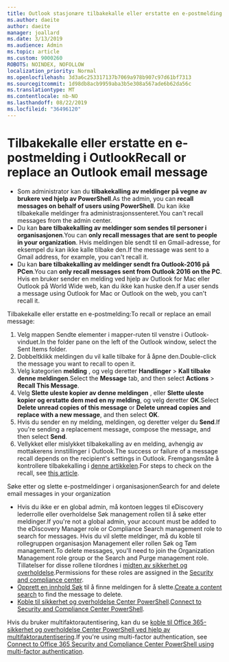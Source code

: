 ```yaml
---
title: Outlook stasjonære tilbakekalle eller erstatte en e-postmelding
ms.author: daeite
author: daeite
manager: joallard
ms.date: 3/13/2019
ms.audience: Admin
ms.topic: article
ms.custom: 9000260
ROBOTS: NOINDEX, NOFOLLOW
localization_priority: Normal
ms.openlocfilehash: 3d3a6c253317137b7069a978b907c97d61bf7313
ms.sourcegitcommit: 1d98db8acb9959aba3b5e308a567ade6b62da56c
ms.translationtype: MT
ms.contentlocale: nb-NO
ms.lasthandoff: 08/22/2019
ms.locfileid: "36496120"
---
```

# <a name="recall-or-replace-an-outlook-email-message"></a><span data-ttu-id="dae20-102">Tilbakekalle eller erstatte en e-postmelding i Outlook</span><span class="sxs-lookup"><span data-stu-id="dae20-102">Recall or replace an Outlook email message</span></span>

- <span data-ttu-id="dae20-103">Som administrator kan du **tilbakekalling av meldinger på vegne av brukere ved hjelp av PowerShell**.</span><span class="sxs-lookup"><span data-stu-id="dae20-103">As the admin, you can **recall messages on behalf of users using PowerShell**.</span></span> <span data-ttu-id="dae20-104">Du kan ikke tilbakekalle meldinger fra administrasjonssenteret.</span><span class="sxs-lookup"><span data-stu-id="dae20-104">You can't recall messages from the admin center.</span></span>
- <span data-ttu-id="dae20-105">Du kan **bare tilbakekalling av meldinger som sendes til personer i organisasjonen**.</span><span class="sxs-lookup"><span data-stu-id="dae20-105">You can **only recall messages that are sent to people in your organization**.</span></span> <span data-ttu-id="dae20-106">Hvis meldingen ble sendt til en Gmail-adresse, for eksempel du kan ikke kalle tilbake den.</span><span class="sxs-lookup"><span data-stu-id="dae20-106">If the message was sent to a Gmail address, for example, you can't recall it.</span></span>
- <span data-ttu-id="dae20-107">Du kan **bare tilbakekalling av meldinger sendt fra Outlook-2016 på PCen**.</span><span class="sxs-lookup"><span data-stu-id="dae20-107">You can **only recall messages sent from Outlook 2016 on the PC**.</span></span> <span data-ttu-id="dae20-108">Hvis en bruker sender en melding ved hjelp av Outlook for Mac eller Outlook på World Wide web, kan du ikke kan huske den.</span><span class="sxs-lookup"><span data-stu-id="dae20-108">If a user sends a message using Outlook for Mac or Outlook on the web, you can't recall it.</span></span>

<span data-ttu-id="dae20-109">Tilbakekalle eller erstatte en e-postmelding:</span><span class="sxs-lookup"><span data-stu-id="dae20-109">To recall or replace an email message:</span></span>

1. <span data-ttu-id="dae20-110">Velg mappen Sendte elementer i mapper-ruten til venstre i Outlook-vinduet.</span><span class="sxs-lookup"><span data-stu-id="dae20-110">In the folder pane on the left of the Outlook window, select the Sent Items folder.</span></span>
1. <span data-ttu-id="dae20-111">Dobbeltklikk meldingen du vil kalle tilbake for å åpne den.</span><span class="sxs-lookup"><span data-stu-id="dae20-111">Double-click the message you want to recall to open it.</span></span>
1. <span data-ttu-id="dae20-112">Velg kategorien **melding** , og velg deretter **Handlinger** > **Kall tilbake denne meldingen**.</span><span class="sxs-lookup"><span data-stu-id="dae20-112">Select the **Message** tab, and then select **Actions** > **Recall This Message**.</span></span>
1. <span data-ttu-id="dae20-113">Velg **Slette uleste kopier av denne meldingen** , eller **Slette uleste kopier og erstatte dem med en ny melding**, og velg deretter **OK**.</span><span class="sxs-lookup"><span data-stu-id="dae20-113">Select **Delete unread copies of this message** or **Delete unread copies and replace with a new message**, and then select **OK**.</span></span>
1. <span data-ttu-id="dae20-114">Hvis du sender en ny melding, meldingen, og deretter velger du **Send**.</span><span class="sxs-lookup"><span data-stu-id="dae20-114">If you're sending a replacement message, compose the message, and then select **Send**.</span></span>
1. <span data-ttu-id="dae20-115">Vellykket eller mislykket tilbakekalling av en melding, avhengig av mottakerens innstillinger i Outlook.</span><span class="sxs-lookup"><span data-stu-id="dae20-115">The success or failure of a message recall depends on the recipient's settings in Outlook.</span></span> <span data-ttu-id="dae20-116">Fremgangsmåte å kontrollere tilbakekalling i [denne artikkelen](https://support.office.com/article/35027f88-d655-4554-b4f8-6c0729a723a0).</span><span class="sxs-lookup"><span data-stu-id="dae20-116">For steps to check on the recall, see [this article](https://support.office.com/article/35027f88-d655-4554-b4f8-6c0729a723a0).</span></span>

<span data-ttu-id="dae20-117">Søke etter og slette e-postmeldinger i organisasjonen</span><span class="sxs-lookup"><span data-stu-id="dae20-117">Search for and delete email messages in your organization</span></span>

- <span data-ttu-id="dae20-118">Hvis du ikke er en global admin, må kontoen legges til eDiscovery lederrolle eller overholdelse Søk management rollen til å søke etter meldinger.</span><span class="sxs-lookup"><span data-stu-id="dae20-118">If you're not a global admin, your account must be added to the eDiscovery Manager role or Compliance Search management role to search for messages.</span></span> <span data-ttu-id="dae20-119">Hvis du vil slette meldinger, må du koble til rollegruppen organisasjon Management eller rollen Søk og Tøm management.</span><span class="sxs-lookup"><span data-stu-id="dae20-119">To delete messages, you'll need to join the Organization Management role group or the Search and Purge management role.</span></span> <span data-ttu-id="dae20-120">Tillatelser for disse rollene tilordnes i [midten av sikkerhet og overholdelse](https://go.microsoft.com/fwlink/?linkid=2083731).</span><span class="sxs-lookup"><span data-stu-id="dae20-120">Permissions for these roles are assigned in the [Security and compliance center](https://go.microsoft.com/fwlink/?linkid=2083731).</span></span>
- <span data-ttu-id="dae20-121">[Opprett en innhold Søk](https://docs.microsoft.com/office365/securitycompliance/content-search) til å finne meldingen for å slette.</span><span class="sxs-lookup"><span data-stu-id="dae20-121">[Create a content search](https://docs.microsoft.com/office365/securitycompliance/content-search) to find the message to delete.</span></span>
- <span data-ttu-id="dae20-122">[Koble til sikkerhet og overholdelse Center PowerShell](https://docs.microsoft.com/powershell/exchange/office-365-scc/connect-to-scc-powershell/connect-to-scc-powershell?view=exchange-ps).</span><span class="sxs-lookup"><span data-stu-id="dae20-122">[Connect to Security and Compliance Center PowerShell](https://docs.microsoft.com/powershell/exchange/office-365-scc/connect-to-scc-powershell/connect-to-scc-powershell?view=exchange-ps).</span></span>

<span data-ttu-id="dae20-123">Hvis du bruker multifaktorautentisering, kan du se [koble til Office 365-sikkerhet og overholdelse Center PowerShell ved hjelp av multifaktorautentisering](https://docs.microsoft.com/powershell/exchange/office-365-scc/connect-to-scc-powershell/mfa-connect-to-scc-powershell?view=exchange-ps).</span><span class="sxs-lookup"><span data-stu-id="dae20-123">If you're using multi-factor authentication, see [Connect to Office 365 Security and Compliance Center PowerShell using multi-factor authentication](https://docs.microsoft.com/powershell/exchange/office-365-scc/connect-to-scc-powershell/mfa-connect-to-scc-powershell?view=exchange-ps).</span></span>